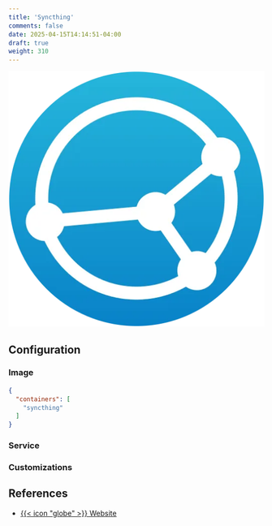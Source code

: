 ```yaml
---
title: 'Syncthing'
comments: false
date: 2025-04-15T14:14:51-04:00
draft: true
weight: 310
---
```

![Syncthing](./syncthing.webp)

## Configuration

### Image

```json {filename=".config/my-server-build"}
{
  "containers": [
    "syncthing"
  ]
}
```

### Service

### Customizations

## References

- [{{< icon "globe" >}} Website](https://syncthing.net/)
